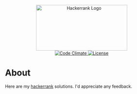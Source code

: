 <p align="center">
  <a href="https://www.hackerrank.com/rootulp">
    <img src="https://hrcdn.net/hackerrank/assets/styleguide/logo_wordmark-vertical-4b862ef874af13bb7733ddf578fa9323.svg"
         alt="Hackerrank Logo"
         height="150" width="300">
  </a>
  <br>
  <a href="https://codeclimate.com/github/rootulp/hackerrank">
    <img src="https://img.shields.io/codeclimate/github/rootulp/hackerrank.svg?style=flat-square"
         alt="Code Climate">
  </a>
  <a href="http://rootulp.mit-license.org">
    <img src="http://img.shields.io/:license-mit-blue.svg?style=flat-square"
         alt="License">
  </a>
</p>

# About
Here are my [hackerrank](https://www.hackerrank.com) solutions. I'd appreciate any feedback.
